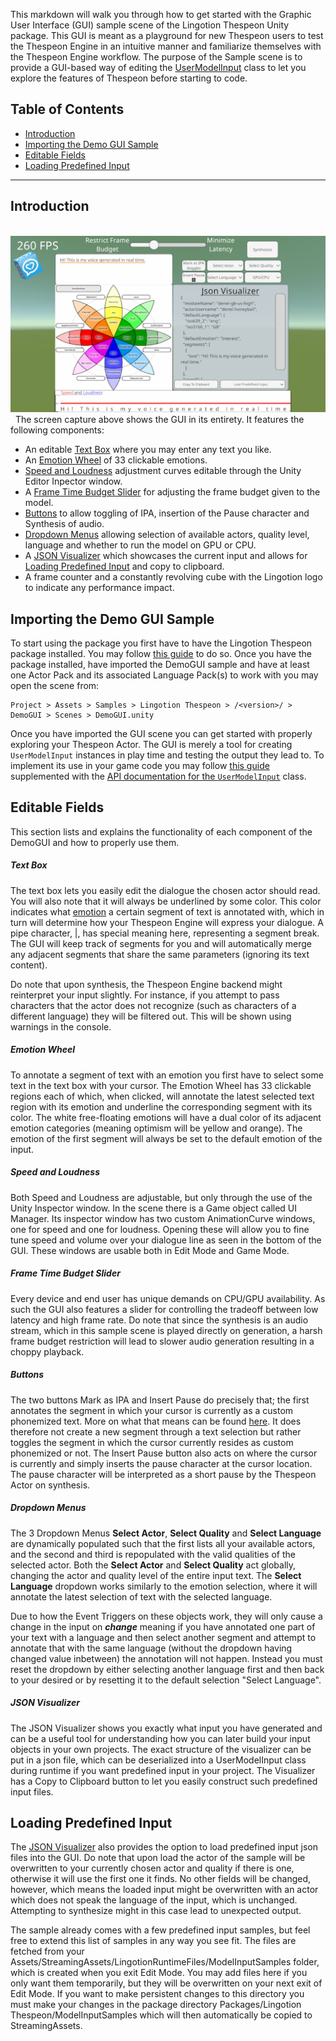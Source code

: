 This markdown will walk you through how to get started with the Graphic User Interface (GUI) sample scene of the Lingotion Thespeon Unity package. This GUI is meant as a playground for new Thespeon users to test the Thespeon Engine in an intuitive manner and familiarize themselves with the Thespeon Engine workflow. The purpose of the Sample scene is to provide a GUI-based way of editing the [UserModelInput](./api/Lingotion_Thespeon_API.md#class-usermodelinput) class to let you explore the features of Thespeon before starting to code.
## Table of Contents
- [Introduction](#introduction)
- [Importing the Demo GUI Sample](#importing-the-demo-gui-sample)
- [Editable Fields](#editable-fields)
- [Loading Predefined Input](#loading-predefined-input)

---
## Introduction
  ![Alt text](./data/GUI.png?raw=true "GUI")
  The screen capture above shows the GUI in its entirety. It features the following components:
  - An editable [Text Box](#text-box) where you may enter any text you like.
  - An [Emotion Wheel](#emotion-wheel) of 33 clickable emotions.
  - [Speed and Loudness](#speed-and-loudness) adjustment curves editable through the Unity Editor Inpector window.
  - A [Frame Time Budget Slider](#frame-time-budget-slider) for adjusting the frame budget given to the model.
  - [Buttons](#buttons) to allow toggling of IPA, insertion of the Pause character and Synthesis of audio.
  - [Dropdown Menus](#dropdown-menus) allowing selection of available actors, quality level, language and whether to run the model on GPU or CPU.
  - A [JSON Visualizer](#json-visualizer) which showcases the current input and allows for [Loading Predefined Input](#loading-predefined-input) and copy to clipboard.
  - A frame counter and a constantly revolving cube with the Lingotion logo to indicate any performance impact.
  

## Importing the Demo GUI Sample

To start using the package you first have to have the Lingotion Thespeon package installed. You may follow [this guide](./get-started-unity.md) to do so. Once you have the package installed, have imported the DemoGUI sample and have at least one Actor Pack and its associated Language Pack(s) to work with you may open the scene from:

   ```
   Project > Assets > Samples > Lingotion Thespeon > /<version>/ > DemoGUI > Scenes > DemoGUI.unity
   ```

Once you have imported the GUI scene you can get started with properly exploring your Thespeon Actor. The GUI is merely a tool for creating `UserModelInput` instances in play time and testing the output they lead to. To implement its use in your game code you may follow [this guide](./how-to-control-thespeon.md) supplemented with the [API documentation for the `UserModelInput`](./api/Lingotion_Thespeon_API.md#class-usermodelinput) class.

## Editable Fields
This section lists and explains the functionality of each component of the DemoGUI and how to properly use them.

##### Text Box
The text box lets you easily edit the dialogue the chosen actor should read. You will also note that it will always be underlined by some color. This color indicates what [emotion](#emotion-wheel) a certain segment of text is annotated with, which in turn will determine how your Thespeon Engine will express your dialogue. A pipe character, |, has special meaning here, representing a segment break. The GUI will keep track of segments for you and will automatically merge any adjacent segments that share the same parameters (ignoring its text content). 

Do note that upon synthesis, the Thespeon Engine backend might reinterpret your input slightly. For instance, if you attempt to pass characters that the actor does not recognize (such as characters of a different language) they will be filtered out. This will be shown using warnings in the console.

##### Emotion Wheel
To annotate a segment of text with an emotion you first have to select some text in the text box with your cursor. The Emotion Wheel has 33 clickable regions each of which, when clicked, will annotate the latest selected text region with its emotion and underline the corresponding segment with its color. The white free-floating emotions will have a dual color of its adjacent emotion categories (meaning optimism will be yellow and orange). The emotion of the first segment will always be set to the default emotion of the input.

##### Speed and Loudness
Both Speed and Loudness are adjustable, but only through the use of the Unity Inspector window. In the scene there is a Game object called UI Manager. Its inspector window has two custom AnimationCurve windows, one for speed and one for loudness. Opening these will allow you to fine tune speed and volume over your dialogue line as seen in the bottom of the GUI. These windows are usable both in Edit Mode and Game Mode.

##### Frame Time Budget Slider
Every device and end user has unique demands on CPU/GPU availability. As such the GUI also features a slider for controlling the tradeoff between low latency and high frame rate. Do note that since the synthesis is an audio stream, which in this sample scene is played directly on generation, a harsh frame budget restriction will lead to slower audio generation resulting in a choppy playback. 

##### Buttons
The two buttons Mark as IPA and Insert Pause do precisely that; the first annotates the segment in which your cursor is currently as a custom phonemized text. More on what that means can be found [here](./how-to-control-thespeon.md#34-pronunciation-control). It does therefore not create a new segment through a text selection but rather toggles the segment in which the cursor currently resides as custom phonemized or not. The Insert Pause button also acts on where the cursor is currently and simply inserts the pause character at the cursor location. The pause character will be interpreted as a short pause by the Thespeon Actor on synthesis. 

##### Dropdown Menus
The 3 Dropdown Menus **Select Actor**, **Select Quality** and **Select Language** are dynamically populated such that the first lists all your available actors, and the second and third is repopulated with the valid qualities of the selected actor. Both the **Select Actor** and **Select Quality** act globally, changing the actor and quality level of the entire input text. The **Select Language** dropdown works similarly to the emotion selection, where it will annotate the latest selection of text with the selected language. 

Due to how the Event Triggers on these objects work, they will only cause a change in the input on ***change*** meaning if you have annotated one part of your text with a language and then select another segment and attempt to annotate that with the same language (without the dropdown having changed value inbetween) the annotation will not happen. Instead you must reset the dropdown by either selecting another language first and then back to your desired or by resetting it to the default selection "Select Language". 

##### JSON Visualizer
The JSON Visualizer shows you exactly what input you have generated and can be a useful tool for understanding how you can later build your input objects in your own projects. The exact structure of the visualizer can be put in a json file, which can be deserialized into a UserModelInput class during runtime if you want predefined input in your project. The Visualizer has a Copy to Clipboard button to let you easily construct such predefined input files.


## Loading Predefined Input
The [JSON Visualizer](#json-visualizer) also provides the option to load predefined input json files into the GUI. Do note that upon load the actor of the sample will be overwritten to your currently chosen actor and quality if there is one, otherwise it will use the first one it finds. No other fields will be changed, however, which means the loaded input might be overwritten with an actor which does not speak the language of the input, which is unchanged. Attempting to synthesize might in this case lead to unexpected output.

The sample already comes with a few predefined input samples, but feel free to extend this list of samples in any way you see fit. The files are fetched from your Assets/StreamingAssets/LingotionRuntimeFiles/ModelInputSamples folder, which is created when you exit Edit Mode. You may add files here if you only want them temporarily, but they will be overwritten on your next exit of Edit Mode. If you want to make persistent changes to this directory you must make your changes in the package directory Packages/Lingotion Thespeon/ModelInputSamples which will then automatically be copied to StreamingAssets.
